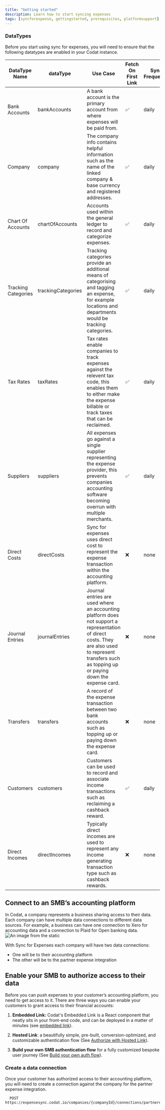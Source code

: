 ```yaml
---
title: "Getting started"
description: Learn how to start syncing expenses
tags: [syncforexpense, gettingstarted, prerequisites, platformsupport]
---
```


### DataTypes

Before you start using sync for expenses, you will need to ensure that the following datatypes are enabled in your Codat instance.

| DataType Name       | dataType           | Use Case                                                                                                                                                                                               | Fetch On First Link | Sync Frequency |
| ------------------- | ------------------ | ------------------------------------------------------------------------------------------------------------------------------------------------------------------------------------------------------ | ------------------- | -------------- |
| Bank Accounts       | bankAccounts       | A bank account is the primary account from where expenses will be paid from.                                                                                                                           | ✅                  | daily          |
| Company             | company            | The company info contains helpful information such as the name of the linked company & base currency and registered addresses.                                                                         | ✅                  | daily          |
| Chart Of Accounts   | chartOfAccounts    | Accounts used within the general ledger to record and categorize expenses.                                                                                                                             | ✅                  | daily          |
| Tracking Categories | trackingCategories | Tracking categories provide an additional means of categorising and tagging an expense, for example locations and departments would be tracking categories.                                            | ✅                  | daily          |
| Tax Rates           | taxRates           | Tax rates enable companies to track expenses against the relevent tax code, this enables them to either make the expense billable or track taxes that can be reclaimed.                                | ✅                  | daily          |
| Suppliers           | suppliers          | All expenses go against a single supplier representing the expense provider, this prevents companies accounting software becoming overrun with multiple merchants.                                     | ✅                  | daily          |
| Direct Costs        | directCosts        | Sync for expenses uses direct cost to represent the expense transaction within the accounting platform.                                                                                                | ❌                  | none           |
| Journal Entries     | journalEntries     | Journal entries are used where an accounting platform does not support a representation of direct costs. They are also used to represent transfers such as topping up or paying down the expense card. | ❌                  | none           |
| Transfers           | transfers          | A record of the expense transaction between two bank accounts such as topping up or paying down the expense card.                                                                                      | ❌                  | none           |
| Customers           | customers          | Customers can be used to record and associate income transactions such as reclaiming a cashback reward.                                                                                                | ✅                  | daily          |
| Direct Incomes      | directIncomes      | Typically direct incomes are used to represent any income generating transaction type such as cashback rewards.                                                                                        | ❌                  | none           |

## Connect to an SMB’s accounting platform

In Codat, a company represents a business sharing access to their data. Each company can have multiple data connections to different data sources. For example, a business can have one connection to Xero for accounting data and a connection to Plaid for Open banking data.
![An image from the static](/img/sync-for-expenses/sfe-connections.png)

With Sync for Expenses each company will have two data connections:

- One will be to their accounting platform
- The other will be to the partner expense integration

## Enable your SMB to authorize access to their data

Before you can push expenses to your customer’s accounting platform, you need to get access to it. There are three ways you can enable your customers to grant access to their financial accounts:

1.  **Embedded Link:** Codat's Embedded Link is a React component that neatly sits in your front-end code, and can be deployed in a matter of minutes (see [embedded link](/auth-flow/authorize-embedded-link)).

2.  **Hosted Link**: a beautifully simple, pre-built, conversion-optimized, and customizable authentication flow (See [Authorize with Hosted Link](/auth-flow/authorize-hosted-link)).

3.  **Build your own SMB authentication flow** for a fully customized bespoke user journey (See [Build your own auth flow](/auth-flow/build/build-your-own-authorization-journey)).

### Create a data connection

Once your customer has authorized access to their accounting platform, you will need to create a connection against the company for the partner expense integration.

``` http
  POST https://expensesync.codat.io/companies/{companyId}/connections/partnerexpense
```

